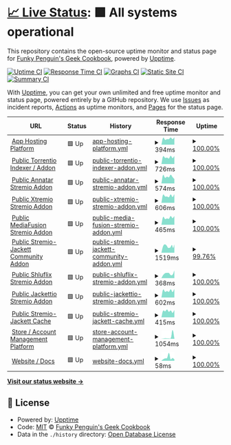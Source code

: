 # [📈 Live Status](https://status.elfhosted.com): <!--live status--> **🟩 All systems operational**

This repository contains the open-source uptime monitor and status page for [Funky Penguin's Geek Cookbook](https://geek-cookbook.funkypenguin.co.nz), powered by [Upptime](https://github.com/upptime/upptime).

[![Uptime CI](https://github.com/geek-cookbook/elfhosted-upptime/workflows/Uptime%20CI/badge.svg)](https://github.com/geek-cookbook/elfhosted-upptime/actions?query=workflow%3A%22Uptime+CI%22)
[![Response Time CI](https://github.com/geek-cookbook/elfhosted-upptime/workflows/Response%20Time%20CI/badge.svg)](https://github.com/geek-cookbook/elfhosted-upptime/actions?query=workflow%3A%22Response+Time+CI%22)
[![Graphs CI](https://github.com/geek-cookbook/elfhosted-upptime/workflows/Graphs%20CI/badge.svg)](https://github.com/geek-cookbook/elfhosted-upptime/actions?query=workflow%3A%22Graphs+CI%22)
[![Static Site CI](https://github.com/geek-cookbook/elfhosted-upptime/workflows/Static%20Site%20CI/badge.svg)](https://github.com/geek-cookbook/elfhosted-upptime/actions?query=workflow%3A%22Static+Site+CI%22)
[![Summary CI](https://github.com/geek-cookbook/elfhosted-upptime/workflows/Summary%20CI/badge.svg)](https://github.com/geek-cookbook/elfhosted-upptime/actions?query=workflow%3A%22Summary+CI%22)

With [Upptime](https://upptime.js.org), you can get your own unlimited and free uptime monitor and status page, powered entirely by a GitHub repository. We use [Issues](https://github.com/geek-cookbook/elfhosted-upptime/issues) as incident reports, [Actions](https://github.com/geek-cookbook/elfhosted-upptime/actions) as uptime monitors, and [Pages](https://status.elfhosted.com) for the status page.

<!--start: status pages-->
<!-- This summary is generated by Upptime (https://github.com/upptime/upptime) -->
<!-- Do not edit this manually, your changes will be overwritten -->
<!-- prettier-ignore -->
| URL | Status | History | Response Time | Uptime |
| --- | ------ | ------- | ------------- | ------ |
| <img alt="" src="https://icons.duckduckgo.com/ip3/speed.elfhosted.com.ico" height="13"> [App Hosting Platform](https://speed.elfhosted.com) | 🟩 Up | [app-hosting-platform.yml](https://github.com/geek-cookbook/elfhosted-upptime/commits/HEAD/history/app-hosting-platform.yml) | <details><summary><img alt="Response time graph" src="./graphs/app-hosting-platform/response-time-week.png" height="20"> 394ms</summary><br><a href="https://status.elfhosted.com/history/app-hosting-platform"><img alt="Response time 430" src="https://img.shields.io/endpoint?url=https%3A%2F%2Fraw.githubusercontent.com%2Fgeek-cookbook%2Felfhosted-upptime%2FHEAD%2Fapi%2Fapp-hosting-platform%2Fresponse-time.json"></a><br><a href="https://status.elfhosted.com/history/app-hosting-platform"><img alt="24-hour response time 307" src="https://img.shields.io/endpoint?url=https%3A%2F%2Fraw.githubusercontent.com%2Fgeek-cookbook%2Felfhosted-upptime%2FHEAD%2Fapi%2Fapp-hosting-platform%2Fresponse-time-day.json"></a><br><a href="https://status.elfhosted.com/history/app-hosting-platform"><img alt="7-day response time 394" src="https://img.shields.io/endpoint?url=https%3A%2F%2Fraw.githubusercontent.com%2Fgeek-cookbook%2Felfhosted-upptime%2FHEAD%2Fapi%2Fapp-hosting-platform%2Fresponse-time-week.json"></a><br><a href="https://status.elfhosted.com/history/app-hosting-platform"><img alt="30-day response time 451" src="https://img.shields.io/endpoint?url=https%3A%2F%2Fraw.githubusercontent.com%2Fgeek-cookbook%2Felfhosted-upptime%2FHEAD%2Fapi%2Fapp-hosting-platform%2Fresponse-time-month.json"></a><br><a href="https://status.elfhosted.com/history/app-hosting-platform"><img alt="1-year response time 430" src="https://img.shields.io/endpoint?url=https%3A%2F%2Fraw.githubusercontent.com%2Fgeek-cookbook%2Felfhosted-upptime%2FHEAD%2Fapi%2Fapp-hosting-platform%2Fresponse-time-year.json"></a></details> | <details><summary><a href="https://status.elfhosted.com/history/app-hosting-platform">100.00%</a></summary><a href="https://status.elfhosted.com/history/app-hosting-platform"><img alt="All-time uptime 99.88%" src="https://img.shields.io/endpoint?url=https%3A%2F%2Fraw.githubusercontent.com%2Fgeek-cookbook%2Felfhosted-upptime%2FHEAD%2Fapi%2Fapp-hosting-platform%2Fuptime.json"></a><br><a href="https://status.elfhosted.com/history/app-hosting-platform"><img alt="24-hour uptime 100.00%" src="https://img.shields.io/endpoint?url=https%3A%2F%2Fraw.githubusercontent.com%2Fgeek-cookbook%2Felfhosted-upptime%2FHEAD%2Fapi%2Fapp-hosting-platform%2Fuptime-day.json"></a><br><a href="https://status.elfhosted.com/history/app-hosting-platform"><img alt="7-day uptime 100.00%" src="https://img.shields.io/endpoint?url=https%3A%2F%2Fraw.githubusercontent.com%2Fgeek-cookbook%2Felfhosted-upptime%2FHEAD%2Fapi%2Fapp-hosting-platform%2Fuptime-week.json"></a><br><a href="https://status.elfhosted.com/history/app-hosting-platform"><img alt="30-day uptime 100.00%" src="https://img.shields.io/endpoint?url=https%3A%2F%2Fraw.githubusercontent.com%2Fgeek-cookbook%2Felfhosted-upptime%2FHEAD%2Fapi%2Fapp-hosting-platform%2Fuptime-month.json"></a><br><a href="https://status.elfhosted.com/history/app-hosting-platform"><img alt="1-year uptime 99.88%" src="https://img.shields.io/endpoint?url=https%3A%2F%2Fraw.githubusercontent.com%2Fgeek-cookbook%2Felfhosted-upptime%2FHEAD%2Fapi%2Fapp-hosting-platform%2Fuptime-year.json"></a></details>
| <img alt="" src="https://icons.duckduckgo.com/ip3/torrentio.elfhosted.com.ico" height="13"> [Public Torrentio Indexer / Addon](https://torrentio.elfhosted.com) | 🟩 Up | [public-torrentio-indexer-addon.yml](https://github.com/geek-cookbook/elfhosted-upptime/commits/HEAD/history/public-torrentio-indexer-addon.yml) | <details><summary><img alt="Response time graph" src="./graphs/public-torrentio-indexer-addon/response-time-week.png" height="20"> 726ms</summary><br><a href="https://status.elfhosted.com/history/public-torrentio-indexer-addon"><img alt="Response time 750" src="https://img.shields.io/endpoint?url=https%3A%2F%2Fraw.githubusercontent.com%2Fgeek-cookbook%2Felfhosted-upptime%2FHEAD%2Fapi%2Fpublic-torrentio-indexer-addon%2Fresponse-time.json"></a><br><a href="https://status.elfhosted.com/history/public-torrentio-indexer-addon"><img alt="24-hour response time 479" src="https://img.shields.io/endpoint?url=https%3A%2F%2Fraw.githubusercontent.com%2Fgeek-cookbook%2Felfhosted-upptime%2FHEAD%2Fapi%2Fpublic-torrentio-indexer-addon%2Fresponse-time-day.json"></a><br><a href="https://status.elfhosted.com/history/public-torrentio-indexer-addon"><img alt="7-day response time 726" src="https://img.shields.io/endpoint?url=https%3A%2F%2Fraw.githubusercontent.com%2Fgeek-cookbook%2Felfhosted-upptime%2FHEAD%2Fapi%2Fpublic-torrentio-indexer-addon%2Fresponse-time-week.json"></a><br><a href="https://status.elfhosted.com/history/public-torrentio-indexer-addon"><img alt="30-day response time 758" src="https://img.shields.io/endpoint?url=https%3A%2F%2Fraw.githubusercontent.com%2Fgeek-cookbook%2Felfhosted-upptime%2FHEAD%2Fapi%2Fpublic-torrentio-indexer-addon%2Fresponse-time-month.json"></a><br><a href="https://status.elfhosted.com/history/public-torrentio-indexer-addon"><img alt="1-year response time 750" src="https://img.shields.io/endpoint?url=https%3A%2F%2Fraw.githubusercontent.com%2Fgeek-cookbook%2Felfhosted-upptime%2FHEAD%2Fapi%2Fpublic-torrentio-indexer-addon%2Fresponse-time-year.json"></a></details> | <details><summary><a href="https://status.elfhosted.com/history/public-torrentio-indexer-addon">100.00%</a></summary><a href="https://status.elfhosted.com/history/public-torrentio-indexer-addon"><img alt="All-time uptime 99.89%" src="https://img.shields.io/endpoint?url=https%3A%2F%2Fraw.githubusercontent.com%2Fgeek-cookbook%2Felfhosted-upptime%2FHEAD%2Fapi%2Fpublic-torrentio-indexer-addon%2Fuptime.json"></a><br><a href="https://status.elfhosted.com/history/public-torrentio-indexer-addon"><img alt="24-hour uptime 100.00%" src="https://img.shields.io/endpoint?url=https%3A%2F%2Fraw.githubusercontent.com%2Fgeek-cookbook%2Felfhosted-upptime%2FHEAD%2Fapi%2Fpublic-torrentio-indexer-addon%2Fuptime-day.json"></a><br><a href="https://status.elfhosted.com/history/public-torrentio-indexer-addon"><img alt="7-day uptime 100.00%" src="https://img.shields.io/endpoint?url=https%3A%2F%2Fraw.githubusercontent.com%2Fgeek-cookbook%2Felfhosted-upptime%2FHEAD%2Fapi%2Fpublic-torrentio-indexer-addon%2Fuptime-week.json"></a><br><a href="https://status.elfhosted.com/history/public-torrentio-indexer-addon"><img alt="30-day uptime 99.84%" src="https://img.shields.io/endpoint?url=https%3A%2F%2Fraw.githubusercontent.com%2Fgeek-cookbook%2Felfhosted-upptime%2FHEAD%2Fapi%2Fpublic-torrentio-indexer-addon%2Fuptime-month.json"></a><br><a href="https://status.elfhosted.com/history/public-torrentio-indexer-addon"><img alt="1-year uptime 99.89%" src="https://img.shields.io/endpoint?url=https%3A%2F%2Fraw.githubusercontent.com%2Fgeek-cookbook%2Felfhosted-upptime%2FHEAD%2Fapi%2Fpublic-torrentio-indexer-addon%2Fuptime-year.json"></a></details>
| <img alt="" src="https://icons.duckduckgo.com/ip3/annatar.elfhosted.com.ico" height="13"> [Public Annatar Stremio Addon](https://annatar.elfhosted.com) | 🟩 Up | [public-annatar-stremio-addon.yml](https://github.com/geek-cookbook/elfhosted-upptime/commits/HEAD/history/public-annatar-stremio-addon.yml) | <details><summary><img alt="Response time graph" src="./graphs/public-annatar-stremio-addon/response-time-week.png" height="20"> 574ms</summary><br><a href="https://status.elfhosted.com/history/public-annatar-stremio-addon"><img alt="Response time 1731" src="https://img.shields.io/endpoint?url=https%3A%2F%2Fraw.githubusercontent.com%2Fgeek-cookbook%2Felfhosted-upptime%2FHEAD%2Fapi%2Fpublic-annatar-stremio-addon%2Fresponse-time.json"></a><br><a href="https://status.elfhosted.com/history/public-annatar-stremio-addon"><img alt="24-hour response time 587" src="https://img.shields.io/endpoint?url=https%3A%2F%2Fraw.githubusercontent.com%2Fgeek-cookbook%2Felfhosted-upptime%2FHEAD%2Fapi%2Fpublic-annatar-stremio-addon%2Fresponse-time-day.json"></a><br><a href="https://status.elfhosted.com/history/public-annatar-stremio-addon"><img alt="7-day response time 574" src="https://img.shields.io/endpoint?url=https%3A%2F%2Fraw.githubusercontent.com%2Fgeek-cookbook%2Felfhosted-upptime%2FHEAD%2Fapi%2Fpublic-annatar-stremio-addon%2Fresponse-time-week.json"></a><br><a href="https://status.elfhosted.com/history/public-annatar-stremio-addon"><img alt="30-day response time 2398" src="https://img.shields.io/endpoint?url=https%3A%2F%2Fraw.githubusercontent.com%2Fgeek-cookbook%2Felfhosted-upptime%2FHEAD%2Fapi%2Fpublic-annatar-stremio-addon%2Fresponse-time-month.json"></a><br><a href="https://status.elfhosted.com/history/public-annatar-stremio-addon"><img alt="1-year response time 1731" src="https://img.shields.io/endpoint?url=https%3A%2F%2Fraw.githubusercontent.com%2Fgeek-cookbook%2Felfhosted-upptime%2FHEAD%2Fapi%2Fpublic-annatar-stremio-addon%2Fresponse-time-year.json"></a></details> | <details><summary><a href="https://status.elfhosted.com/history/public-annatar-stremio-addon">100.00%</a></summary><a href="https://status.elfhosted.com/history/public-annatar-stremio-addon"><img alt="All-time uptime 97.26%" src="https://img.shields.io/endpoint?url=https%3A%2F%2Fraw.githubusercontent.com%2Fgeek-cookbook%2Felfhosted-upptime%2FHEAD%2Fapi%2Fpublic-annatar-stremio-addon%2Fuptime.json"></a><br><a href="https://status.elfhosted.com/history/public-annatar-stremio-addon"><img alt="24-hour uptime 100.00%" src="https://img.shields.io/endpoint?url=https%3A%2F%2Fraw.githubusercontent.com%2Fgeek-cookbook%2Felfhosted-upptime%2FHEAD%2Fapi%2Fpublic-annatar-stremio-addon%2Fuptime-day.json"></a><br><a href="https://status.elfhosted.com/history/public-annatar-stremio-addon"><img alt="7-day uptime 100.00%" src="https://img.shields.io/endpoint?url=https%3A%2F%2Fraw.githubusercontent.com%2Fgeek-cookbook%2Felfhosted-upptime%2FHEAD%2Fapi%2Fpublic-annatar-stremio-addon%2Fuptime-week.json"></a><br><a href="https://status.elfhosted.com/history/public-annatar-stremio-addon"><img alt="30-day uptime 96.56%" src="https://img.shields.io/endpoint?url=https%3A%2F%2Fraw.githubusercontent.com%2Fgeek-cookbook%2Felfhosted-upptime%2FHEAD%2Fapi%2Fpublic-annatar-stremio-addon%2Fuptime-month.json"></a><br><a href="https://status.elfhosted.com/history/public-annatar-stremio-addon"><img alt="1-year uptime 97.26%" src="https://img.shields.io/endpoint?url=https%3A%2F%2Fraw.githubusercontent.com%2Fgeek-cookbook%2Felfhosted-upptime%2FHEAD%2Fapi%2Fpublic-annatar-stremio-addon%2Fuptime-year.json"></a></details>
| <img alt="" src="https://icons.duckduckgo.com/ip3/xtremio.elfhosted.com.ico" height="13"> [Public Xtremio Stremio Addon](https://xtremio.elfhosted.com/configure) | 🟩 Up | [public-xtremio-stremio-addon.yml](https://github.com/geek-cookbook/elfhosted-upptime/commits/HEAD/history/public-xtremio-stremio-addon.yml) | <details><summary><img alt="Response time graph" src="./graphs/public-xtremio-stremio-addon/response-time-week.png" height="20"> 606ms</summary><br><a href="https://status.elfhosted.com/history/public-xtremio-stremio-addon"><img alt="Response time 606" src="https://img.shields.io/endpoint?url=https%3A%2F%2Fraw.githubusercontent.com%2Fgeek-cookbook%2Felfhosted-upptime%2FHEAD%2Fapi%2Fpublic-xtremio-stremio-addon%2Fresponse-time.json"></a><br><a href="https://status.elfhosted.com/history/public-xtremio-stremio-addon"><img alt="24-hour response time 504" src="https://img.shields.io/endpoint?url=https%3A%2F%2Fraw.githubusercontent.com%2Fgeek-cookbook%2Felfhosted-upptime%2FHEAD%2Fapi%2Fpublic-xtremio-stremio-addon%2Fresponse-time-day.json"></a><br><a href="https://status.elfhosted.com/history/public-xtremio-stremio-addon"><img alt="7-day response time 606" src="https://img.shields.io/endpoint?url=https%3A%2F%2Fraw.githubusercontent.com%2Fgeek-cookbook%2Felfhosted-upptime%2FHEAD%2Fapi%2Fpublic-xtremio-stremio-addon%2Fresponse-time-week.json"></a><br><a href="https://status.elfhosted.com/history/public-xtremio-stremio-addon"><img alt="30-day response time 649" src="https://img.shields.io/endpoint?url=https%3A%2F%2Fraw.githubusercontent.com%2Fgeek-cookbook%2Felfhosted-upptime%2FHEAD%2Fapi%2Fpublic-xtremio-stremio-addon%2Fresponse-time-month.json"></a><br><a href="https://status.elfhosted.com/history/public-xtremio-stremio-addon"><img alt="1-year response time 606" src="https://img.shields.io/endpoint?url=https%3A%2F%2Fraw.githubusercontent.com%2Fgeek-cookbook%2Felfhosted-upptime%2FHEAD%2Fapi%2Fpublic-xtremio-stremio-addon%2Fresponse-time-year.json"></a></details> | <details><summary><a href="https://status.elfhosted.com/history/public-xtremio-stremio-addon">100.00%</a></summary><a href="https://status.elfhosted.com/history/public-xtremio-stremio-addon"><img alt="All-time uptime 99.90%" src="https://img.shields.io/endpoint?url=https%3A%2F%2Fraw.githubusercontent.com%2Fgeek-cookbook%2Felfhosted-upptime%2FHEAD%2Fapi%2Fpublic-xtremio-stremio-addon%2Fuptime.json"></a><br><a href="https://status.elfhosted.com/history/public-xtremio-stremio-addon"><img alt="24-hour uptime 100.00%" src="https://img.shields.io/endpoint?url=https%3A%2F%2Fraw.githubusercontent.com%2Fgeek-cookbook%2Felfhosted-upptime%2FHEAD%2Fapi%2Fpublic-xtremio-stremio-addon%2Fuptime-day.json"></a><br><a href="https://status.elfhosted.com/history/public-xtremio-stremio-addon"><img alt="7-day uptime 100.00%" src="https://img.shields.io/endpoint?url=https%3A%2F%2Fraw.githubusercontent.com%2Fgeek-cookbook%2Felfhosted-upptime%2FHEAD%2Fapi%2Fpublic-xtremio-stremio-addon%2Fuptime-week.json"></a><br><a href="https://status.elfhosted.com/history/public-xtremio-stremio-addon"><img alt="30-day uptime 100.00%" src="https://img.shields.io/endpoint?url=https%3A%2F%2Fraw.githubusercontent.com%2Fgeek-cookbook%2Felfhosted-upptime%2FHEAD%2Fapi%2Fpublic-xtremio-stremio-addon%2Fuptime-month.json"></a><br><a href="https://status.elfhosted.com/history/public-xtremio-stremio-addon"><img alt="1-year uptime 99.90%" src="https://img.shields.io/endpoint?url=https%3A%2F%2Fraw.githubusercontent.com%2Fgeek-cookbook%2Felfhosted-upptime%2FHEAD%2Fapi%2Fpublic-xtremio-stremio-addon%2Fuptime-year.json"></a></details>
| <img alt="" src="https://icons.duckduckgo.com/ip3/mediafusion.elfhosted.com.ico" height="13"> [Public MediaFusion Stremio Addon](https://mediafusion.elfhosted.com) | 🟩 Up | [public-media-fusion-stremio-addon.yml](https://github.com/geek-cookbook/elfhosted-upptime/commits/HEAD/history/public-media-fusion-stremio-addon.yml) | <details><summary><img alt="Response time graph" src="./graphs/public-media-fusion-stremio-addon/response-time-week.png" height="20"> 465ms</summary><br><a href="https://status.elfhosted.com/history/public-media-fusion-stremio-addon"><img alt="Response time 634" src="https://img.shields.io/endpoint?url=https%3A%2F%2Fraw.githubusercontent.com%2Fgeek-cookbook%2Felfhosted-upptime%2FHEAD%2Fapi%2Fpublic-media-fusion-stremio-addon%2Fresponse-time.json"></a><br><a href="https://status.elfhosted.com/history/public-media-fusion-stremio-addon"><img alt="24-hour response time 383" src="https://img.shields.io/endpoint?url=https%3A%2F%2Fraw.githubusercontent.com%2Fgeek-cookbook%2Felfhosted-upptime%2FHEAD%2Fapi%2Fpublic-media-fusion-stremio-addon%2Fresponse-time-day.json"></a><br><a href="https://status.elfhosted.com/history/public-media-fusion-stremio-addon"><img alt="7-day response time 465" src="https://img.shields.io/endpoint?url=https%3A%2F%2Fraw.githubusercontent.com%2Fgeek-cookbook%2Felfhosted-upptime%2FHEAD%2Fapi%2Fpublic-media-fusion-stremio-addon%2Fresponse-time-week.json"></a><br><a href="https://status.elfhosted.com/history/public-media-fusion-stremio-addon"><img alt="30-day response time 687" src="https://img.shields.io/endpoint?url=https%3A%2F%2Fraw.githubusercontent.com%2Fgeek-cookbook%2Felfhosted-upptime%2FHEAD%2Fapi%2Fpublic-media-fusion-stremio-addon%2Fresponse-time-month.json"></a><br><a href="https://status.elfhosted.com/history/public-media-fusion-stremio-addon"><img alt="1-year response time 634" src="https://img.shields.io/endpoint?url=https%3A%2F%2Fraw.githubusercontent.com%2Fgeek-cookbook%2Felfhosted-upptime%2FHEAD%2Fapi%2Fpublic-media-fusion-stremio-addon%2Fresponse-time-year.json"></a></details> | <details><summary><a href="https://status.elfhosted.com/history/public-media-fusion-stremio-addon">100.00%</a></summary><a href="https://status.elfhosted.com/history/public-media-fusion-stremio-addon"><img alt="All-time uptime 99.56%" src="https://img.shields.io/endpoint?url=https%3A%2F%2Fraw.githubusercontent.com%2Fgeek-cookbook%2Felfhosted-upptime%2FHEAD%2Fapi%2Fpublic-media-fusion-stremio-addon%2Fuptime.json"></a><br><a href="https://status.elfhosted.com/history/public-media-fusion-stremio-addon"><img alt="24-hour uptime 100.00%" src="https://img.shields.io/endpoint?url=https%3A%2F%2Fraw.githubusercontent.com%2Fgeek-cookbook%2Felfhosted-upptime%2FHEAD%2Fapi%2Fpublic-media-fusion-stremio-addon%2Fuptime-day.json"></a><br><a href="https://status.elfhosted.com/history/public-media-fusion-stremio-addon"><img alt="7-day uptime 100.00%" src="https://img.shields.io/endpoint?url=https%3A%2F%2Fraw.githubusercontent.com%2Fgeek-cookbook%2Felfhosted-upptime%2FHEAD%2Fapi%2Fpublic-media-fusion-stremio-addon%2Fuptime-week.json"></a><br><a href="https://status.elfhosted.com/history/public-media-fusion-stremio-addon"><img alt="30-day uptime 99.48%" src="https://img.shields.io/endpoint?url=https%3A%2F%2Fraw.githubusercontent.com%2Fgeek-cookbook%2Felfhosted-upptime%2FHEAD%2Fapi%2Fpublic-media-fusion-stremio-addon%2Fuptime-month.json"></a><br><a href="https://status.elfhosted.com/history/public-media-fusion-stremio-addon"><img alt="1-year uptime 99.56%" src="https://img.shields.io/endpoint?url=https%3A%2F%2Fraw.githubusercontent.com%2Fgeek-cookbook%2Felfhosted-upptime%2FHEAD%2Fapi%2Fpublic-media-fusion-stremio-addon%2Fuptime-year.json"></a></details>
| <img alt="" src="https://icons.duckduckgo.com/ip3/stremio-jackett-community.elfhosted.com.ico" height="13"> [Public Stremio-Jackett Community Addon](https://stremio-jackett-community.elfhosted.com) | 🟩 Up | [public-stremio-jackett-community-addon.yml](https://github.com/geek-cookbook/elfhosted-upptime/commits/HEAD/history/public-stremio-jackett-community-addon.yml) | <details><summary><img alt="Response time graph" src="./graphs/public-stremio-jackett-community-addon/response-time-week.png" height="20"> 1519ms</summary><br><a href="https://status.elfhosted.com/history/public-stremio-jackett-community-addon"><img alt="Response time 1197" src="https://img.shields.io/endpoint?url=https%3A%2F%2Fraw.githubusercontent.com%2Fgeek-cookbook%2Felfhosted-upptime%2FHEAD%2Fapi%2Fpublic-stremio-jackett-community-addon%2Fresponse-time.json"></a><br><a href="https://status.elfhosted.com/history/public-stremio-jackett-community-addon"><img alt="24-hour response time 8386" src="https://img.shields.io/endpoint?url=https%3A%2F%2Fraw.githubusercontent.com%2Fgeek-cookbook%2Felfhosted-upptime%2FHEAD%2Fapi%2Fpublic-stremio-jackett-community-addon%2Fresponse-time-day.json"></a><br><a href="https://status.elfhosted.com/history/public-stremio-jackett-community-addon"><img alt="7-day response time 1519" src="https://img.shields.io/endpoint?url=https%3A%2F%2Fraw.githubusercontent.com%2Fgeek-cookbook%2Felfhosted-upptime%2FHEAD%2Fapi%2Fpublic-stremio-jackett-community-addon%2Fresponse-time-week.json"></a><br><a href="https://status.elfhosted.com/history/public-stremio-jackett-community-addon"><img alt="30-day response time 1326" src="https://img.shields.io/endpoint?url=https%3A%2F%2Fraw.githubusercontent.com%2Fgeek-cookbook%2Felfhosted-upptime%2FHEAD%2Fapi%2Fpublic-stremio-jackett-community-addon%2Fresponse-time-month.json"></a><br><a href="https://status.elfhosted.com/history/public-stremio-jackett-community-addon"><img alt="1-year response time 1197" src="https://img.shields.io/endpoint?url=https%3A%2F%2Fraw.githubusercontent.com%2Fgeek-cookbook%2Felfhosted-upptime%2FHEAD%2Fapi%2Fpublic-stremio-jackett-community-addon%2Fresponse-time-year.json"></a></details> | <details><summary><a href="https://status.elfhosted.com/history/public-stremio-jackett-community-addon">99.76%</a></summary><a href="https://status.elfhosted.com/history/public-stremio-jackett-community-addon"><img alt="All-time uptime 98.62%" src="https://img.shields.io/endpoint?url=https%3A%2F%2Fraw.githubusercontent.com%2Fgeek-cookbook%2Felfhosted-upptime%2FHEAD%2Fapi%2Fpublic-stremio-jackett-community-addon%2Fuptime.json"></a><br><a href="https://status.elfhosted.com/history/public-stremio-jackett-community-addon"><img alt="24-hour uptime 100.00%" src="https://img.shields.io/endpoint?url=https%3A%2F%2Fraw.githubusercontent.com%2Fgeek-cookbook%2Felfhosted-upptime%2FHEAD%2Fapi%2Fpublic-stremio-jackett-community-addon%2Fuptime-day.json"></a><br><a href="https://status.elfhosted.com/history/public-stremio-jackett-community-addon"><img alt="7-day uptime 99.76%" src="https://img.shields.io/endpoint?url=https%3A%2F%2Fraw.githubusercontent.com%2Fgeek-cookbook%2Felfhosted-upptime%2FHEAD%2Fapi%2Fpublic-stremio-jackett-community-addon%2Fuptime-week.json"></a><br><a href="https://status.elfhosted.com/history/public-stremio-jackett-community-addon"><img alt="30-day uptime 98.41%" src="https://img.shields.io/endpoint?url=https%3A%2F%2Fraw.githubusercontent.com%2Fgeek-cookbook%2Felfhosted-upptime%2FHEAD%2Fapi%2Fpublic-stremio-jackett-community-addon%2Fuptime-month.json"></a><br><a href="https://status.elfhosted.com/history/public-stremio-jackett-community-addon"><img alt="1-year uptime 98.62%" src="https://img.shields.io/endpoint?url=https%3A%2F%2Fraw.githubusercontent.com%2Fgeek-cookbook%2Felfhosted-upptime%2FHEAD%2Fapi%2Fpublic-stremio-jackett-community-addon%2Fuptime-year.json"></a></details>
| <img alt="" src="https://icons.duckduckgo.com/ip3/shluflix.elfhosted.com.ico" height="13"> [Public Shluflix Stremio Addon](https://shluflix.elfhosted.com) | 🟩 Up | [public-shluflix-stremio-addon.yml](https://github.com/geek-cookbook/elfhosted-upptime/commits/HEAD/history/public-shluflix-stremio-addon.yml) | <details><summary><img alt="Response time graph" src="./graphs/public-shluflix-stremio-addon/response-time-week.png" height="20"> 368ms</summary><br><a href="https://status.elfhosted.com/history/public-shluflix-stremio-addon"><img alt="Response time 507" src="https://img.shields.io/endpoint?url=https%3A%2F%2Fraw.githubusercontent.com%2Fgeek-cookbook%2Felfhosted-upptime%2FHEAD%2Fapi%2Fpublic-shluflix-stremio-addon%2Fresponse-time.json"></a><br><a href="https://status.elfhosted.com/history/public-shluflix-stremio-addon"><img alt="24-hour response time 254" src="https://img.shields.io/endpoint?url=https%3A%2F%2Fraw.githubusercontent.com%2Fgeek-cookbook%2Felfhosted-upptime%2FHEAD%2Fapi%2Fpublic-shluflix-stremio-addon%2Fresponse-time-day.json"></a><br><a href="https://status.elfhosted.com/history/public-shluflix-stremio-addon"><img alt="7-day response time 368" src="https://img.shields.io/endpoint?url=https%3A%2F%2Fraw.githubusercontent.com%2Fgeek-cookbook%2Felfhosted-upptime%2FHEAD%2Fapi%2Fpublic-shluflix-stremio-addon%2Fresponse-time-week.json"></a><br><a href="https://status.elfhosted.com/history/public-shluflix-stremio-addon"><img alt="30-day response time 501" src="https://img.shields.io/endpoint?url=https%3A%2F%2Fraw.githubusercontent.com%2Fgeek-cookbook%2Felfhosted-upptime%2FHEAD%2Fapi%2Fpublic-shluflix-stremio-addon%2Fresponse-time-month.json"></a><br><a href="https://status.elfhosted.com/history/public-shluflix-stremio-addon"><img alt="1-year response time 507" src="https://img.shields.io/endpoint?url=https%3A%2F%2Fraw.githubusercontent.com%2Fgeek-cookbook%2Felfhosted-upptime%2FHEAD%2Fapi%2Fpublic-shluflix-stremio-addon%2Fresponse-time-year.json"></a></details> | <details><summary><a href="https://status.elfhosted.com/history/public-shluflix-stremio-addon">100.00%</a></summary><a href="https://status.elfhosted.com/history/public-shluflix-stremio-addon"><img alt="All-time uptime 100.00%" src="https://img.shields.io/endpoint?url=https%3A%2F%2Fraw.githubusercontent.com%2Fgeek-cookbook%2Felfhosted-upptime%2FHEAD%2Fapi%2Fpublic-shluflix-stremio-addon%2Fuptime.json"></a><br><a href="https://status.elfhosted.com/history/public-shluflix-stremio-addon"><img alt="24-hour uptime 100.00%" src="https://img.shields.io/endpoint?url=https%3A%2F%2Fraw.githubusercontent.com%2Fgeek-cookbook%2Felfhosted-upptime%2FHEAD%2Fapi%2Fpublic-shluflix-stremio-addon%2Fuptime-day.json"></a><br><a href="https://status.elfhosted.com/history/public-shluflix-stremio-addon"><img alt="7-day uptime 100.00%" src="https://img.shields.io/endpoint?url=https%3A%2F%2Fraw.githubusercontent.com%2Fgeek-cookbook%2Felfhosted-upptime%2FHEAD%2Fapi%2Fpublic-shluflix-stremio-addon%2Fuptime-week.json"></a><br><a href="https://status.elfhosted.com/history/public-shluflix-stremio-addon"><img alt="30-day uptime 100.00%" src="https://img.shields.io/endpoint?url=https%3A%2F%2Fraw.githubusercontent.com%2Fgeek-cookbook%2Felfhosted-upptime%2FHEAD%2Fapi%2Fpublic-shluflix-stremio-addon%2Fuptime-month.json"></a><br><a href="https://status.elfhosted.com/history/public-shluflix-stremio-addon"><img alt="1-year uptime 100.00%" src="https://img.shields.io/endpoint?url=https%3A%2F%2Fraw.githubusercontent.com%2Fgeek-cookbook%2Felfhosted-upptime%2FHEAD%2Fapi%2Fpublic-shluflix-stremio-addon%2Fuptime-year.json"></a></details>
| <img alt="" src="https://icons.duckduckgo.com/ip3/jackettio.elfhosted.com.ico" height="13"> [Public Jackettio Stremio Addon](https://jackettio.elfhosted.com) | 🟩 Up | [public-jackettio-stremio-addon.yml](https://github.com/geek-cookbook/elfhosted-upptime/commits/HEAD/history/public-jackettio-stremio-addon.yml) | <details><summary><img alt="Response time graph" src="./graphs/public-jackettio-stremio-addon/response-time-week.png" height="20"> 602ms</summary><br><a href="https://status.elfhosted.com/history/public-jackettio-stremio-addon"><img alt="Response time 832" src="https://img.shields.io/endpoint?url=https%3A%2F%2Fraw.githubusercontent.com%2Fgeek-cookbook%2Felfhosted-upptime%2FHEAD%2Fapi%2Fpublic-jackettio-stremio-addon%2Fresponse-time.json"></a><br><a href="https://status.elfhosted.com/history/public-jackettio-stremio-addon"><img alt="24-hour response time 565" src="https://img.shields.io/endpoint?url=https%3A%2F%2Fraw.githubusercontent.com%2Fgeek-cookbook%2Felfhosted-upptime%2FHEAD%2Fapi%2Fpublic-jackettio-stremio-addon%2Fresponse-time-day.json"></a><br><a href="https://status.elfhosted.com/history/public-jackettio-stremio-addon"><img alt="7-day response time 602" src="https://img.shields.io/endpoint?url=https%3A%2F%2Fraw.githubusercontent.com%2Fgeek-cookbook%2Felfhosted-upptime%2FHEAD%2Fapi%2Fpublic-jackettio-stremio-addon%2Fresponse-time-week.json"></a><br><a href="https://status.elfhosted.com/history/public-jackettio-stremio-addon"><img alt="30-day response time 832" src="https://img.shields.io/endpoint?url=https%3A%2F%2Fraw.githubusercontent.com%2Fgeek-cookbook%2Felfhosted-upptime%2FHEAD%2Fapi%2Fpublic-jackettio-stremio-addon%2Fresponse-time-month.json"></a><br><a href="https://status.elfhosted.com/history/public-jackettio-stremio-addon"><img alt="1-year response time 832" src="https://img.shields.io/endpoint?url=https%3A%2F%2Fraw.githubusercontent.com%2Fgeek-cookbook%2Felfhosted-upptime%2FHEAD%2Fapi%2Fpublic-jackettio-stremio-addon%2Fresponse-time-year.json"></a></details> | <details><summary><a href="https://status.elfhosted.com/history/public-jackettio-stremio-addon">100.00%</a></summary><a href="https://status.elfhosted.com/history/public-jackettio-stremio-addon"><img alt="All-time uptime 98.95%" src="https://img.shields.io/endpoint?url=https%3A%2F%2Fraw.githubusercontent.com%2Fgeek-cookbook%2Felfhosted-upptime%2FHEAD%2Fapi%2Fpublic-jackettio-stremio-addon%2Fuptime.json"></a><br><a href="https://status.elfhosted.com/history/public-jackettio-stremio-addon"><img alt="24-hour uptime 100.00%" src="https://img.shields.io/endpoint?url=https%3A%2F%2Fraw.githubusercontent.com%2Fgeek-cookbook%2Felfhosted-upptime%2FHEAD%2Fapi%2Fpublic-jackettio-stremio-addon%2Fuptime-day.json"></a><br><a href="https://status.elfhosted.com/history/public-jackettio-stremio-addon"><img alt="7-day uptime 100.00%" src="https://img.shields.io/endpoint?url=https%3A%2F%2Fraw.githubusercontent.com%2Fgeek-cookbook%2Felfhosted-upptime%2FHEAD%2Fapi%2Fpublic-jackettio-stremio-addon%2Fuptime-week.json"></a><br><a href="https://status.elfhosted.com/history/public-jackettio-stremio-addon"><img alt="30-day uptime 98.95%" src="https://img.shields.io/endpoint?url=https%3A%2F%2Fraw.githubusercontent.com%2Fgeek-cookbook%2Felfhosted-upptime%2FHEAD%2Fapi%2Fpublic-jackettio-stremio-addon%2Fuptime-month.json"></a><br><a href="https://status.elfhosted.com/history/public-jackettio-stremio-addon"><img alt="1-year uptime 98.95%" src="https://img.shields.io/endpoint?url=https%3A%2F%2Fraw.githubusercontent.com%2Fgeek-cookbook%2Felfhosted-upptime%2FHEAD%2Fapi%2Fpublic-jackettio-stremio-addon%2Fuptime-year.json"></a></details>
| <img alt="" src="https://icons.duckduckgo.com/ip3/stremio-jackett-cacher.elfhosted.com.ico" height="13"> [Public Stremio-Jackett Cache](https://stremio-jackett-cacher.elfhosted.com) | 🟩 Up | [public-stremio-jackett-cache.yml](https://github.com/geek-cookbook/elfhosted-upptime/commits/HEAD/history/public-stremio-jackett-cache.yml) | <details><summary><img alt="Response time graph" src="./graphs/public-stremio-jackett-cache/response-time-week.png" height="20"> 415ms</summary><br><a href="https://status.elfhosted.com/history/public-stremio-jackett-cache"><img alt="Response time 421" src="https://img.shields.io/endpoint?url=https%3A%2F%2Fraw.githubusercontent.com%2Fgeek-cookbook%2Felfhosted-upptime%2FHEAD%2Fapi%2Fpublic-stremio-jackett-cache%2Fresponse-time.json"></a><br><a href="https://status.elfhosted.com/history/public-stremio-jackett-cache"><img alt="24-hour response time 320" src="https://img.shields.io/endpoint?url=https%3A%2F%2Fraw.githubusercontent.com%2Fgeek-cookbook%2Felfhosted-upptime%2FHEAD%2Fapi%2Fpublic-stremio-jackett-cache%2Fresponse-time-day.json"></a><br><a href="https://status.elfhosted.com/history/public-stremio-jackett-cache"><img alt="7-day response time 415" src="https://img.shields.io/endpoint?url=https%3A%2F%2Fraw.githubusercontent.com%2Fgeek-cookbook%2Felfhosted-upptime%2FHEAD%2Fapi%2Fpublic-stremio-jackett-cache%2Fresponse-time-week.json"></a><br><a href="https://status.elfhosted.com/history/public-stremio-jackett-cache"><img alt="30-day response time 438" src="https://img.shields.io/endpoint?url=https%3A%2F%2Fraw.githubusercontent.com%2Fgeek-cookbook%2Felfhosted-upptime%2FHEAD%2Fapi%2Fpublic-stremio-jackett-cache%2Fresponse-time-month.json"></a><br><a href="https://status.elfhosted.com/history/public-stremio-jackett-cache"><img alt="1-year response time 421" src="https://img.shields.io/endpoint?url=https%3A%2F%2Fraw.githubusercontent.com%2Fgeek-cookbook%2Felfhosted-upptime%2FHEAD%2Fapi%2Fpublic-stremio-jackett-cache%2Fresponse-time-year.json"></a></details> | <details><summary><a href="https://status.elfhosted.com/history/public-stremio-jackett-cache">100.00%</a></summary><a href="https://status.elfhosted.com/history/public-stremio-jackett-cache"><img alt="All-time uptime 100.00%" src="https://img.shields.io/endpoint?url=https%3A%2F%2Fraw.githubusercontent.com%2Fgeek-cookbook%2Felfhosted-upptime%2FHEAD%2Fapi%2Fpublic-stremio-jackett-cache%2Fuptime.json"></a><br><a href="https://status.elfhosted.com/history/public-stremio-jackett-cache"><img alt="24-hour uptime 100.00%" src="https://img.shields.io/endpoint?url=https%3A%2F%2Fraw.githubusercontent.com%2Fgeek-cookbook%2Felfhosted-upptime%2FHEAD%2Fapi%2Fpublic-stremio-jackett-cache%2Fuptime-day.json"></a><br><a href="https://status.elfhosted.com/history/public-stremio-jackett-cache"><img alt="7-day uptime 100.00%" src="https://img.shields.io/endpoint?url=https%3A%2F%2Fraw.githubusercontent.com%2Fgeek-cookbook%2Felfhosted-upptime%2FHEAD%2Fapi%2Fpublic-stremio-jackett-cache%2Fuptime-week.json"></a><br><a href="https://status.elfhosted.com/history/public-stremio-jackett-cache"><img alt="30-day uptime 100.00%" src="https://img.shields.io/endpoint?url=https%3A%2F%2Fraw.githubusercontent.com%2Fgeek-cookbook%2Felfhosted-upptime%2FHEAD%2Fapi%2Fpublic-stremio-jackett-cache%2Fuptime-month.json"></a><br><a href="https://status.elfhosted.com/history/public-stremio-jackett-cache"><img alt="1-year uptime 100.00%" src="https://img.shields.io/endpoint?url=https%3A%2F%2Fraw.githubusercontent.com%2Fgeek-cookbook%2Felfhosted-upptime%2FHEAD%2Fapi%2Fpublic-stremio-jackett-cache%2Fuptime-year.json"></a></details>
| <img alt="" src="https://icons.duckduckgo.com/ip3/store.elfhosted.com.ico" height="13"> [Store / Account Management Platform](https://store.elfhosted.com) | 🟩 Up | [store-account-management-platform.yml](https://github.com/geek-cookbook/elfhosted-upptime/commits/HEAD/history/store-account-management-platform.yml) | <details><summary><img alt="Response time graph" src="./graphs/store-account-management-platform/response-time-week.png" height="20"> 1054ms</summary><br><a href="https://status.elfhosted.com/history/store-account-management-platform"><img alt="Response time 1087" src="https://img.shields.io/endpoint?url=https%3A%2F%2Fraw.githubusercontent.com%2Fgeek-cookbook%2Felfhosted-upptime%2FHEAD%2Fapi%2Fstore-account-management-platform%2Fresponse-time.json"></a><br><a href="https://status.elfhosted.com/history/store-account-management-platform"><img alt="24-hour response time 3378" src="https://img.shields.io/endpoint?url=https%3A%2F%2Fraw.githubusercontent.com%2Fgeek-cookbook%2Felfhosted-upptime%2FHEAD%2Fapi%2Fstore-account-management-platform%2Fresponse-time-day.json"></a><br><a href="https://status.elfhosted.com/history/store-account-management-platform"><img alt="7-day response time 1054" src="https://img.shields.io/endpoint?url=https%3A%2F%2Fraw.githubusercontent.com%2Fgeek-cookbook%2Felfhosted-upptime%2FHEAD%2Fapi%2Fstore-account-management-platform%2Fresponse-time-week.json"></a><br><a href="https://status.elfhosted.com/history/store-account-management-platform"><img alt="30-day response time 1185" src="https://img.shields.io/endpoint?url=https%3A%2F%2Fraw.githubusercontent.com%2Fgeek-cookbook%2Felfhosted-upptime%2FHEAD%2Fapi%2Fstore-account-management-platform%2Fresponse-time-month.json"></a><br><a href="https://status.elfhosted.com/history/store-account-management-platform"><img alt="1-year response time 1087" src="https://img.shields.io/endpoint?url=https%3A%2F%2Fraw.githubusercontent.com%2Fgeek-cookbook%2Felfhosted-upptime%2FHEAD%2Fapi%2Fstore-account-management-platform%2Fresponse-time-year.json"></a></details> | <details><summary><a href="https://status.elfhosted.com/history/store-account-management-platform">100.00%</a></summary><a href="https://status.elfhosted.com/history/store-account-management-platform"><img alt="All-time uptime 100.00%" src="https://img.shields.io/endpoint?url=https%3A%2F%2Fraw.githubusercontent.com%2Fgeek-cookbook%2Felfhosted-upptime%2FHEAD%2Fapi%2Fstore-account-management-platform%2Fuptime.json"></a><br><a href="https://status.elfhosted.com/history/store-account-management-platform"><img alt="24-hour uptime 100.00%" src="https://img.shields.io/endpoint?url=https%3A%2F%2Fraw.githubusercontent.com%2Fgeek-cookbook%2Felfhosted-upptime%2FHEAD%2Fapi%2Fstore-account-management-platform%2Fuptime-day.json"></a><br><a href="https://status.elfhosted.com/history/store-account-management-platform"><img alt="7-day uptime 100.00%" src="https://img.shields.io/endpoint?url=https%3A%2F%2Fraw.githubusercontent.com%2Fgeek-cookbook%2Felfhosted-upptime%2FHEAD%2Fapi%2Fstore-account-management-platform%2Fuptime-week.json"></a><br><a href="https://status.elfhosted.com/history/store-account-management-platform"><img alt="30-day uptime 100.00%" src="https://img.shields.io/endpoint?url=https%3A%2F%2Fraw.githubusercontent.com%2Fgeek-cookbook%2Felfhosted-upptime%2FHEAD%2Fapi%2Fstore-account-management-platform%2Fuptime-month.json"></a><br><a href="https://status.elfhosted.com/history/store-account-management-platform"><img alt="1-year uptime 100.00%" src="https://img.shields.io/endpoint?url=https%3A%2F%2Fraw.githubusercontent.com%2Fgeek-cookbook%2Felfhosted-upptime%2FHEAD%2Fapi%2Fstore-account-management-platform%2Fuptime-year.json"></a></details>
| <img alt="" src="https://icons.duckduckgo.com/ip3/elfhosted.com.ico" height="13"> [Website / Docs](https://elfhosted.com) | 🟩 Up | [website-docs.yml](https://github.com/geek-cookbook/elfhosted-upptime/commits/HEAD/history/website-docs.yml) | <details><summary><img alt="Response time graph" src="./graphs/website-docs/response-time-week.png" height="20"> 58ms</summary><br><a href="https://status.elfhosted.com/history/website-docs"><img alt="Response time 92" src="https://img.shields.io/endpoint?url=https%3A%2F%2Fraw.githubusercontent.com%2Fgeek-cookbook%2Felfhosted-upptime%2FHEAD%2Fapi%2Fwebsite-docs%2Fresponse-time.json"></a><br><a href="https://status.elfhosted.com/history/website-docs"><img alt="24-hour response time 74" src="https://img.shields.io/endpoint?url=https%3A%2F%2Fraw.githubusercontent.com%2Fgeek-cookbook%2Felfhosted-upptime%2FHEAD%2Fapi%2Fwebsite-docs%2Fresponse-time-day.json"></a><br><a href="https://status.elfhosted.com/history/website-docs"><img alt="7-day response time 58" src="https://img.shields.io/endpoint?url=https%3A%2F%2Fraw.githubusercontent.com%2Fgeek-cookbook%2Felfhosted-upptime%2FHEAD%2Fapi%2Fwebsite-docs%2Fresponse-time-week.json"></a><br><a href="https://status.elfhosted.com/history/website-docs"><img alt="30-day response time 80" src="https://img.shields.io/endpoint?url=https%3A%2F%2Fraw.githubusercontent.com%2Fgeek-cookbook%2Felfhosted-upptime%2FHEAD%2Fapi%2Fwebsite-docs%2Fresponse-time-month.json"></a><br><a href="https://status.elfhosted.com/history/website-docs"><img alt="1-year response time 92" src="https://img.shields.io/endpoint?url=https%3A%2F%2Fraw.githubusercontent.com%2Fgeek-cookbook%2Felfhosted-upptime%2FHEAD%2Fapi%2Fwebsite-docs%2Fresponse-time-year.json"></a></details> | <details><summary><a href="https://status.elfhosted.com/history/website-docs">100.00%</a></summary><a href="https://status.elfhosted.com/history/website-docs"><img alt="All-time uptime 100.00%" src="https://img.shields.io/endpoint?url=https%3A%2F%2Fraw.githubusercontent.com%2Fgeek-cookbook%2Felfhosted-upptime%2FHEAD%2Fapi%2Fwebsite-docs%2Fuptime.json"></a><br><a href="https://status.elfhosted.com/history/website-docs"><img alt="24-hour uptime 100.00%" src="https://img.shields.io/endpoint?url=https%3A%2F%2Fraw.githubusercontent.com%2Fgeek-cookbook%2Felfhosted-upptime%2FHEAD%2Fapi%2Fwebsite-docs%2Fuptime-day.json"></a><br><a href="https://status.elfhosted.com/history/website-docs"><img alt="7-day uptime 100.00%" src="https://img.shields.io/endpoint?url=https%3A%2F%2Fraw.githubusercontent.com%2Fgeek-cookbook%2Felfhosted-upptime%2FHEAD%2Fapi%2Fwebsite-docs%2Fuptime-week.json"></a><br><a href="https://status.elfhosted.com/history/website-docs"><img alt="30-day uptime 100.00%" src="https://img.shields.io/endpoint?url=https%3A%2F%2Fraw.githubusercontent.com%2Fgeek-cookbook%2Felfhosted-upptime%2FHEAD%2Fapi%2Fwebsite-docs%2Fuptime-month.json"></a><br><a href="https://status.elfhosted.com/history/website-docs"><img alt="1-year uptime 100.00%" src="https://img.shields.io/endpoint?url=https%3A%2F%2Fraw.githubusercontent.com%2Fgeek-cookbook%2Felfhosted-upptime%2FHEAD%2Fapi%2Fwebsite-docs%2Fuptime-year.json"></a></details>

<!--end: status pages-->

[**Visit our status website →**](https://status.elfhosted.com)

## 📄 License

- Powered by: [Upptime](https://github.com/upptime/upptime)
- Code: [MIT](./LICENSE) © [Funky Penguin's Geek Cookbook](https://geek-cookbook.funkypenguin.co.nz)
- Data in the `./history` directory: [Open Database License](https://opendatacommons.org/licenses/odbl/1-0/)

